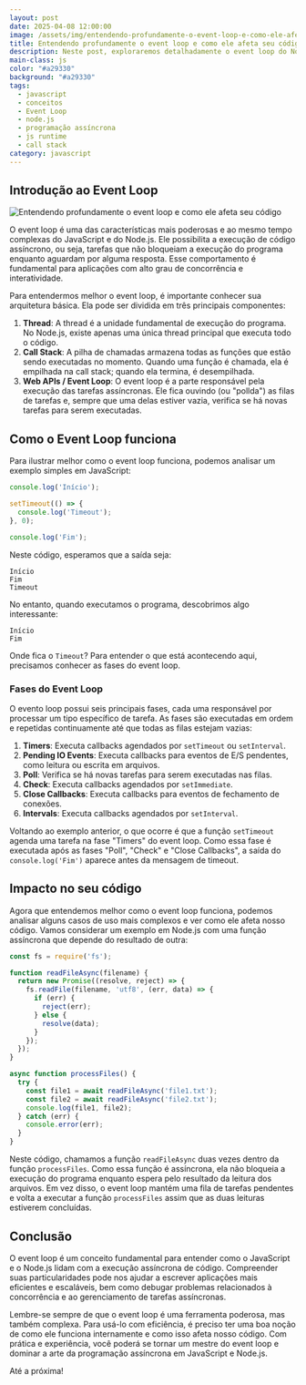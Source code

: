 ```yaml
---
layout: post
date: 2025-04-08 12:00:00
image: /assets/img/entendendo-profundamente-o-event-loop-e-como-ele-afeta-seu-codigo.png
title: Entendendo profundamente o event loop e como ele afeta seu código
description: Neste post, exploraremos detalhadamente o event loop do Node.js, sua relação com a execução assíncrona de código e como entender suas particularidades pode tornar você um desenvolvedor mais eficiente.
main-class: js
color: "#a29330"
background: "#a29330"
tags:
  - javascript
  - conceitos
  - Event Loop
  - node.js
  - programação assíncrona
  - js runtime
  - call stack
category: javascript
---
```


## Introdução ao Event Loop

![Entendendo profundamente o event loop e como ele afeta seu código](/assets/img/entendendo-profundamente-o-event-loop-e-como-ele-afeta-seu-codigo.png)

O event loop é uma das características mais poderosas e ao mesmo tempo complexas do JavaScript e do Node.js. Ele possibilita a execução de código assíncrono, ou seja, tarefas que não bloqueiam a execução do programa enquanto aguardam por alguma resposta. Esse comportamento é fundamental para aplicações com alto grau de concorrência e interatividade.

Para entendermos melhor o event loop, é importante conhecer sua arquitetura básica. Ela pode ser dividida em três principais componentes:

1. **Thread**: A thread é a unidade fundamental de execução do programa. No Node.js, existe apenas uma única thread principal que executa todo o código.
2. **Call Stack**: A pilha de chamadas armazena todas as funções que estão sendo executadas no momento. Quando uma função é chamada, ela é empilhada na call stack; quando ela termina, é desempilhada.
3. **Web APIs / Event Loop**: O event loop é a parte responsável pela execução das tarefas assíncronas. Ele fica ouvindo (ou "pollda") as filas de tarefas e, sempre que uma delas estiver vazia, verifica se há novas tarefas para serem executadas.

## Como o Event Loop funciona

Para ilustrar melhor como o event loop funciona, podemos analisar um exemplo simples em JavaScript:

```javascript
console.log('Início');

setTimeout(() => {
  console.log('Timeout');
}, 0);

console.log('Fim');
```

Neste código, esperamos que a saída seja:

```
Início
Fim
Timeout
```

No entanto, quando executamos o programa, descobrimos algo interessante:

```
Início
Fim
```

Onde fica o `Timeout`? Para entender o que está acontecendo aqui, precisamos conhecer as fases do event loop.

### Fases do Event Loop

O evento loop possui seis principais fases, cada uma responsável por processar um tipo específico de tarefa. As fases são executadas em ordem e repetidas continuamente até que todas as filas estejam vazias:

1. **Timers**: Executa callbacks agendados por `setTimeout` ou `setInterval`.
2. **Pending IO Events**: Executa callbacks para eventos de E/S pendentes, como leitura ou escrita em arquivos.
3. **Poll**: Verifica se há novas tarefas para serem executadas nas filas.
4. **Check**: Executa callbacks agendados por `setImmediate`.
5. **Close Callbacks**: Executa callbacks para eventos de fechamento de conexões.
6. **Intervals**: Executa callbacks agendados por `setInterval`.

Voltando ao exemplo anterior, o que ocorre é que a função `setTimeout` agenda uma tarefa na fase "Timers" do event loop. Como essa fase é executada após as fases "Poll", "Check" e "Close Callbacks", a saída do `console.log('Fim')` aparece antes da mensagem de timeout.

## Impacto no seu código

Agora que entendemos melhor como o event loop funciona, podemos analisar alguns casos de uso mais complexos e ver como ele afeta nosso código. Vamos considerar um exemplo em Node.js com uma função assíncrona que depende do resultado de outra:

```javascript
const fs = require('fs');

function readFileAsync(filename) {
  return new Promise((resolve, reject) => {
    fs.readFile(filename, 'utf8', (err, data) => {
      if (err) {
        reject(err);
      } else {
        resolve(data);
      }
    });
  });
}

async function processFiles() {
  try {
    const file1 = await readFileAsync('file1.txt');
    const file2 = await readFileAsync('file2.txt');
    console.log(file1, file2);
  } catch (err) {
    console.error(err);
  }
}
```

Neste código, chamamos a função `readFileAsync` duas vezes dentro da função `processFiles`. Como essa função é assíncrona, ela não bloqueia a execução do programa enquanto espera pelo resultado da leitura dos arquivos. Em vez disso, o event loop mantém uma fila de tarefas pendentes e volta a executar a função `processFiles` assim que as duas leituras estiverem concluídas.

## Conclusão

O event loop é um conceito fundamental para entender como o JavaScript e o Node.js lidam com a execução assíncrona de código. Compreender suas particularidades pode nos ajudar a escrever aplicações mais eficientes e escaláveis, bem como debugar problemas relacionados à concorrência e ao gerenciamento de tarefas assíncronas.

Lembre-se sempre de que o event loop é uma ferramenta poderosa, mas também complexa. Para usá-lo com eficiência, é preciso ter uma boa noção de como ele funciona internamente e como isso afeta nosso código. Com prática e experiência, você poderá se tornar um mestre do event loop e dominar a arte da programação assíncrona em JavaScript e Node.js.

Até a próxima!
